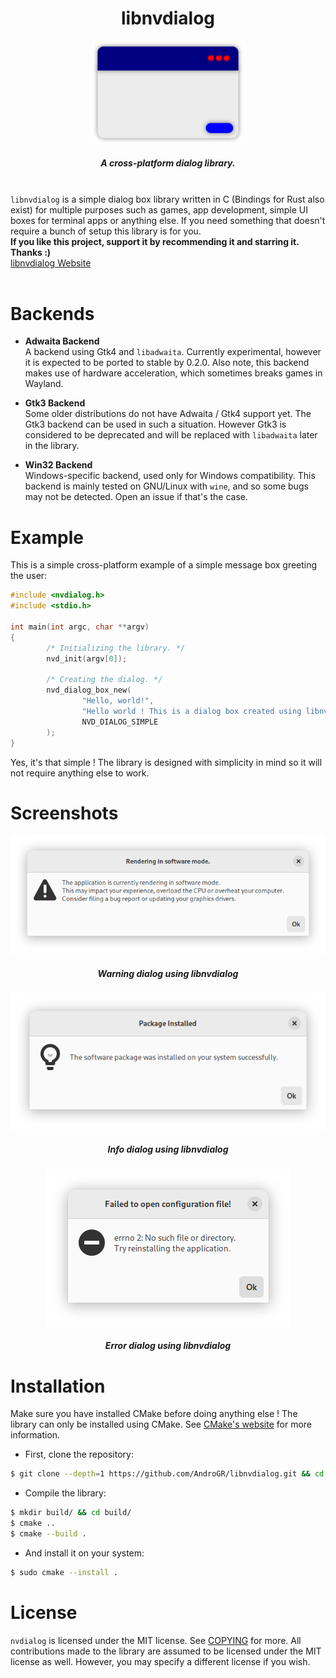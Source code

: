 <div align="center">
        <h1>libnvdialog</h1>
        <img src="assets/logo-new.svg" width="244">
        <br>
        <h5>A cross-platform dialog library.</h5>
</div>

<br>
<code>libnvdialog</code> is a simple dialog box library written in C (Bindings for Rust also exist)
for multiple purposes such as games, app development, simple UI boxes for terminal apps or anything else. If you need something that doesn't require a bunch of setup this library is for you. <br>
<b>If you like this project, support it by recommending it and starring it. Thanks :)</b> <br>
<a href="https://androgr.github.io/libnvdialog">libnvdialog Website</a>
<br> <br>

# Backends
- **Adwaita Backend**\
A backend using Gtk4 and `libadwaita`. Currently experimental, however it is expected to be ported to stable by 0.2.0. Also note, this backend makes use of hardware acceleration, which sometimes breaks games in Wayland.

- **Gtk3 Backend**\
Some older distributions do not have Adwaita / Gtk4 support yet. The Gtk3 backend can be used in such a situation. However Gtk3 is considered to be deprecated and will be replaced with `libadwaita` later in the library.

- **Win32 Backend**\
Windows-specific backend, used only for Windows compatibility. This backend is mainly tested on GNU/Linux with `wine`, and so some bugs may not be detected. Open an issue if that's the case.

# Example
This is a simple cross-platform example of a simple message box greeting the user:
```c
#include <nvdialog.h>
#include <stdio.h>

int main(int argc, char **argv)
{
        /* Initializing the library. */
        nvd_init(argv[0]);

        /* Creating the dialog. */
        nvd_dialog_box_new(
                "Hello, world!",
                "Hello world ! This is a dialog box created using libnvdialog!",
                NVD_DIALOG_SIMPLE
        );
}
```
Yes, it's that simple ! The library is designed with simplicity in mind so it will not require anything else to work.

# Screenshots
<div align="center">
        <img src="assets/warning_scr.png"></img>
        <h5><i>Warning dialog using libnvdialog</i></h5>
<img src="assets/info_scr.png"></img>
        <h5><i>Info dialog using libnvdialog</i></h5>
<img src="assets/error_scr.png"></img>
        <h5><i>Error dialog using libnvdialog</i></h5>
</div>

# Installation
Make sure you have installed CMake before doing anything else ! The library can only be installed using CMake. See [CMake's website](https://cmake.org/) for more information.
- First, clone the repository:
```sh
$ git clone --depth=1 https://github.com/AndroGR/libnvdialog.git && cd libnvdialog/
```

- Compile the library:
```sh
$ mkdir build/ && cd build/
$ cmake ..
$ cmake --build .
```

- And install it on your system:
```sh
$ sudo cmake --install .
```

# License
`nvdialog` is licensed under the MIT license. See [COPYING](./COPYING) for more.
All contributions made to the library are assumed to be licensed under the MIT license as well. However, you may specify a different license if you wish.